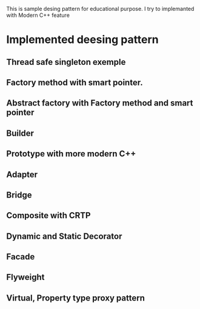 This is sample desing pattern for educational purpose. I try to implemanted with Modern C++ feature
# Implemented deesing pattern
## Thread safe singleton exemple
## Factory method with smart pointer.
## Abstract factory with Factory method and smart pointer
## Builder
## Prototype with more modern C++
## Adapter
## Bridge
## Composite with CRTP
## Dynamic and Static Decorator
## Facade
## Flyweight
## Virtual, Property type proxy pattern
